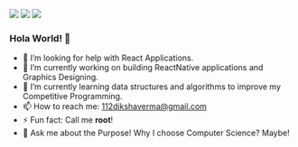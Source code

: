 <!--![Header Image](https://github.com/zenithexpo/zenithexpo/blob/master/Hello.png?raw=true)-->

[![](https://img.shields.io/github/followers/zenithexpo?color=%23181717&label=&logo=github&style=for-the-badge)](https://github.com/zenithexpo)
[![](https://img.shields.io/badge/-Connect-%230077B5?style=for-the-badge&logo=linkedin)](https://linkedin.com/in/112diksha-verma-93700b165/)
[![](https://img.shields.io/twitter/follow/DikshaVv?color=%231DA1F2&label=&logo=twitter&logoColor=%23ffffff&style=for-the-badge)](https://twitter.com/DikshaVv)
### Hola World! 👋

<!--
**zenithexpo/zenithexpo** is a ✨ _special_ ✨ repository because its `README.md` (this file) appears on your GitHub profile.
- 😄 Pronouns: ...
- 👯 I’m looking to collaborate on ...
- 🤔 I’m looking for help with ...
- 💬 Ask me about ...
Here are some ideas to get you started:
-->
- 🤔 I’m looking for help with React Applications.
- 🔭 I’m currently working on building ReactNative applications and Graphics Designing.
- 🌱 I’m currently learning data structures and algorithms to improve my Competitive Programming.
- 📫 How to reach me: 112dikshaverma@gmail.com
- ⚡ Fun fact: Call me **root**!
- 💬 Ask me about the Purpose! Why I choose Computer Science? Maybe!
<!--![stats](https://github-readme-stats.vercel.app/api?username=zenithexpo)-->

